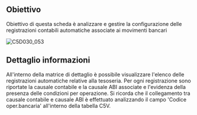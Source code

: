 ## Obiettivo
Obiettivo di questa scheda è analizzare e gestire la configurazione delle registrazioni contabili automatiche associate ai movimenti bancari

![C5D030_053](https://doc.smeup.com/immagini/MBDOC_SCH-C5D030_CRU/C5D030_053.png)

## Dettaglio informazioni

All'interno della matrice di dettaglio è possibile visualizzare l'elenco delle registrazioni automatiche relative alla tesoseria. Per ogni registrazione sono riportate la causale contabile e la causale ABI associate e l'evidenza della presenza delle condizioni per operazione.
Si ricorda che il collegamento tra causale contabile e causale ABI è effettuato analizzando il campo 'Codice oper.bancaria' all'interno della tabella C5V.

